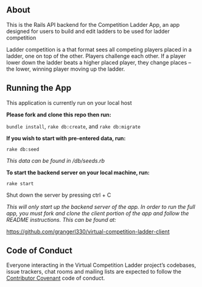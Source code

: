 ## About

This is the Rails API backend for the Competition Ladder App, an app designed for users to build and edit ladders to be used for ladder competition

Ladder competition is a that format sees all competing players placed in a ladder, one on top of the other. Players challenge each other. If a player lower down the ladder beats a higher placed player, they change places – the lower, winning player moving up the ladder.

## Running the App

This application is currently run on your local host

**Please fork and clone this repo then run:**

`bundle install`, `rake db:create`, and `rake db:migrate`

**If you wish to start with pre-entered data, run:**

`rake db:seed`

*This data can be found in /db/seeds.rb*

**To start the backend server on your local machine, run:**

`rake start`

Shut down the server by pressing ctrl + C

*This will only start up the backend server of the app. In order to run the full app, you must fork and clone the client portion of the app and follow the README instructions. This can be found at:*

https://github.com/grangerl330/virtual-competition-ladder-client

## Code of Conduct

Everyone interacting in the Virtual Competition Ladder project’s codebases, issue trackers, chat rooms and mailing lists are expected to follow the [Contributor Covenant](http://contributor-covenant.org) code of conduct.
